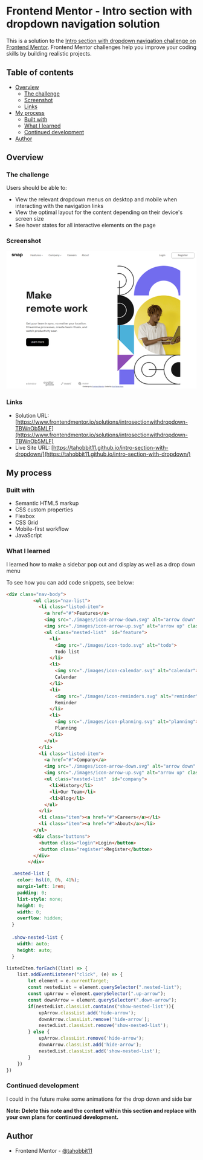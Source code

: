 # Frontend Mentor - Intro section with dropdown navigation solution

This is a solution to the [Intro section with dropdown navigation challenge on Frontend Mentor](https://www.frontendmentor.io/challenges/intro-section-with-dropdown-navigation-ryaPetHE5). Frontend Mentor challenges help you improve your coding skills by building realistic projects. 

## Table of contents

- [Overview](#overview)
  - [The challenge](#the-challenge)
  - [Screenshot](#screenshot)
  - [Links](#links)
- [My process](#my-process)
  - [Built with](#built-with)
  - [What I learned](#what-i-learned)
  - [Continued development](#continued-development)
- [Author](#author)


## Overview

### The challenge

Users should be able to:

- View the relevant dropdown menus on desktop and mobile when interacting with the navigation links
- View the optimal layout for the content depending on their device's screen size
- See hover states for all interactive elements on the page

### Screenshot

![](./images/Screenshot%202023-06-27%20201407.png)

### Links

- Solution URL: [https://www.frontendmentor.io/solutions/introsectionwithdropdown-TBWnOb5MLF](https://www.frontendmentor.io/solutions/introsectionwithdropdown-TBWnOb5MLF)
- Live Site URL: [https://tahobbit11.github.io/intro-section-with-dropdown/](https://tahobbit11.github.io/intro-section-with-dropdown/)

## My process

### Built with

- Semantic HTML5 markup
- CSS custom properties
- Flexbox
- CSS Grid
- Mobile-first workflow
- JavaScript


### What I learned

I learned how to make a sidebar pop out and display as well as a drop down menu

To see how you can add code snippets, see below:

```html
<div class="nav-body">
          <ul class="nav-list">
            <li class="listed-item">
              <a href="#">Features</a>
              <img src="./images/icon-arrow-down.svg" alt="arrow down" class="down-arrow">
              <img src="./images/icon-arrow-up.svg" alt="arrow up" class="up-arrow hide-arrow">
              <ul class="nested-list"  id="feature">
                <li>
                  <img src="./images/icon-todo.svg" alt="todo">
                  Todo list
                </li>
                <li>
                  <img src="./images/icon-calendar.svg" alt="calendar">
                  Calendar
                </li>
                <li>
                  <img src="./images/icon-reminders.svg" alt="reminder">
                  Reminder
                </li>
                <li>
                  <img src="./images/icon-planning.svg" alt="planning">
                  Planning
                </li>
              </ul>
            </li>
            <li class="listed-item">
              <a href="#">Company</a>
              <img src="./images/icon-arrow-down.svg" alt="arrow down" class="down-arrow">
              <img src="./images/icon-arrow-up.svg" alt="arrow up" class="up-arrow hide-arrow">
              <ul class="nested-list"  id="company">
                <li>History</li>
                <li>Our Team</li>
                <li>Blog</li>
              </ul>
            </li>
            <li class="item"><a href="#">Careers</a></li>
            <li class="item"><a href="#">About</a></li>
          </ul>
          <div class="buttons">
            <button class="login">Login</button>
            <button class="register">Register</button>
          </div>
        </div>
```
```css
  .nested-list {
    color: hsl(0, 0%, 41%);
    margin-left: 1rem;
    padding: 0;
    list-style: none;
    height: 0;
    width: 0;
    overflow: hidden;
  }

  .show-nested-list {
    width: auto;
    height: auto;
  }
```
```js
listedItem.forEach((list) => {
    list.addEventListener("click", (e) => {
        let element = e.currentTarget;
        const nestedList = element.querySelector(".nested-list");
        const upArrow = element.querySelector(".up-arrow");
        const downArrow = element.querySelector(".down-arrow");
        if(nestedList.classList.contains("show-nested-list")){
            upArrow.classList.add('hide-arrow');
            downArrow.classList.remove('hide-arrow');
            nestedList.classList.remove('show-nested-list');
        } else {
            upArrow.classList.remove('hide-arrow');
            downArrow.classList.add('hide-arrow');
            nestedList.classList.add('show-nested-list');
        }
    })
})
```

### Continued development

I could in the future make some animations for the drop down and side bar

**Note: Delete this note and the content within this section and replace with your own plans for continued development.**

## Author

- Frontend Mentor - [@tahobbit11](https://www.frontendmentor.io/profile/tahobbit11)